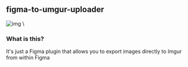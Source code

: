 ## figma-to-umgur-uploader

![img](https://i.imgur.com/S6pMAoD.png) \

### What is this?
It's just a Figma plugin that allows you to export images directly to Imgur from within Figma


